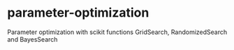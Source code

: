 # parameter-optimization
Parameter optimization with scikit functions GridSearch, RandomizedSearch and BayesSearch
